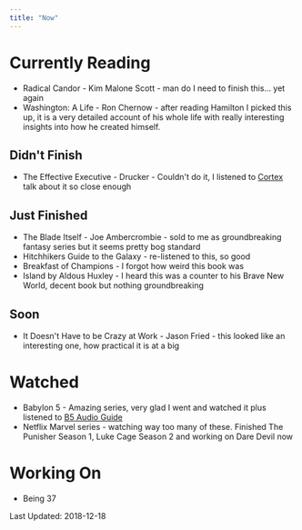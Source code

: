 ```yaml
---
title: "Now"
---
```


# Currently Reading
* Radical Candor - Kim Malone Scott - man do I need to finish this... yet again
* Washington: A Life - Ron Chernow - after reading Hamilton I picked this up, it is a very detailed account of his whole life with really interesting insights into how he created himself.


## Didn't Finish
* The Effective Executive - Drucker - Couldn't do it, I listened to [Cortex](https://relay.fm/cortex) talk about it so close enough

## Just Finished
* The Blade Itself - Joe Ambercrombie - sold to me as groundbreaking fantasy series but it seems pretty bog standard
* Hitchhikers Guide to the Galaxy - re-listened to this, so good
* Breakfast of Champions - I forgot how weird this book was
* Island by Aldous Huxley - I heard this was a counter to his Brave New World, decent book but nothing groundbreaking



## Soon
* It Doesn't Have to be Crazy at Work - Jason Fried - this looked like an interesting one, how practical it is at a big 


# Watched
* Babylon 5 - Amazing series, very glad I went and watched it plus listened to [B5 Audio Guide](http://b5audioguide.com/?cat=7)
* Netflix Marvel series - watching way too many of these. Finished The Punisher Season 1, Luke Cage Season 2 and working on Dare Devil now

# Working On
* Being 37


Last Updated: 2018-12-18